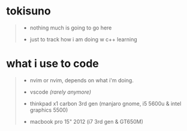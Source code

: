 # tokisuno

> - nothing much is going to go here
> 
> - just to track how i am doing w c++ learning

# what i use to code

> - nvim or nvim, depends on what i'm doing.
> 
> - vscode *(rarely anymore)*
> 
> - thinkpad x1 carbon 3rd gen (manjaro gnome, i5 5600u & intel graphics 5500)
>
> - macbook pro 15" 2012 (i7 3rd gen & GT650M)
